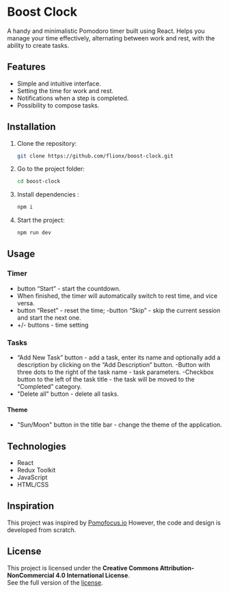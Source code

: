 # Boost Clock

A handy and minimalistic Pomodoro timer built using React. Helps you manage your time effectively, alternating between work and rest, with the ability to create tasks.

## Features

- Simple and intuitive interface.
- Setting the time for work and rest.
- Notifications when a step is completed.
- Possibility to compose tasks.

## Installation

1. Clone the repository:
   ```bash
   git clone https://github.com/flionx/boost-clock.git
   ```
2. Go to the project folder:
   ```bash
   cd boost-clock
   ```
3. Install dependencies :
   ```bash
   npm i
   ```
4. Start the project:
   ```bash
   npm run dev
   ```

## Usage

### Timer
- button “Start” - start the countdown.
- When finished, the timer will automatically switch to rest time, and vice versa.
- button “Reset” - reset the time;
-button “Skip” - skip the current session and start the next one.
- +/- buttons - time setting
  
### Tasks
- “Add New Task” button - add a task, enter its name and optionally add a description by clicking on the “Add Description” button.
-Button with three dots to the right of the task name - task parameters.
-Checkbox button to the left of the task title - the task will be moved to the “Completed” category.
- "Delete all" button - delete all tasks.
  
#### Theme
- "Sun/Moon" button in the title bar - change the theme of the application.

## Technologies

- React
- Redux Toolkit
- JavaScript
- HTML/CSS

## Inspiration  

This project was inspired by [Pomofocus.io](https://pomofocus.io)
However, the code and design is developed from scratch.

## License  

This project is licensed under the **Creative Commons Attribution-NonCommercial 4.0 International License**.   
See the full version of the [license](LICENSE).
